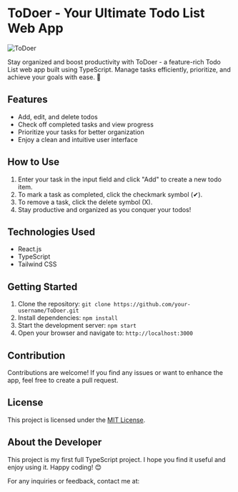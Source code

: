 # ToDoer - Your Ultimate Todo List Web App

![ToDoer](https://github.com/forbeso/TodoBlast/issues/1#issue-1816943925)

Stay organized and boost productivity with ToDoer - a feature-rich Todo List web app built using TypeScript. Manage tasks efficiently, prioritize, and achieve your goals with ease. 🚀

## Features

- Add, edit, and delete todos
- Check off completed tasks and view progress
- Prioritize your tasks for better organization
- Enjoy a clean and intuitive user interface

## How to Use

1. Enter your task in the input field and click "Add" to create a new todo item.
2. To mark a task as completed, click the checkmark symbol (✔).
3. To remove a task, click the delete symbol (X).
4. Stay productive and organized as you conquer your todos!

## Technologies Used

- React.js
- TypeScript
- Tailwind CSS

## Getting Started

1. Clone the repository: `git clone https://github.com/your-username/ToDoer.git`
2. Install dependencies: `npm install`
3. Start the development server: `npm start`
4. Open your browser and navigate to: `http://localhost:3000`

## Contribution

Contributions are welcome! If you find any issues or want to enhance the app, feel free to create a pull request.

## License

This project is licensed under the [MIT License](link-to-license).

## About the Developer

This project is my first full TypeScript project. I hope you find it useful and enjoy using it. Happy coding! 😊

For any inquiries or feedback, contact me at: 
